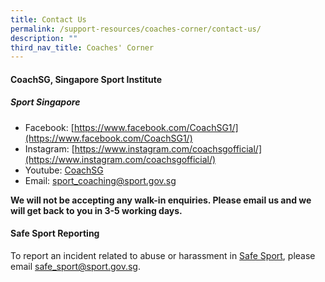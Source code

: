 ```yaml
---
title: Contact Us
permalink: /support-resources/coaches-corner/contact-us/
description: ""
third_nav_title: Coaches' Corner
---
```

#### **CoachSG,  Singapore Sport Institute**

##### **Sport Singapore**

* Facebook: [https://www.facebook.com/CoachSG1/](https://www.facebook.com/CoachSG1/)
* Instagram: [https://www.instagram.com/coachsgofficial/](https://www.instagram.com/coachsgofficial/)
* Youtube: [CoachSG](https://www.youtube.com/channel/UC6S-f5ZwoXcGs_TDbimGd5g)
* Email: [sport_coaching@sport.gov.sg](mailto:sport_coaching@sport.gov.sg) 

**We will not be accepting any walk-in enquiries. Please email us and we will get back to you in 3-5 working days.** 

#### **Safe Sport Reporting** 
To report an incident related to abuse or harassment in [Safe Sport](https://www.safesport.sg/), please email [safe_sport@sport.gov.sg](mailto:safe_sport@sport.gov.sg).